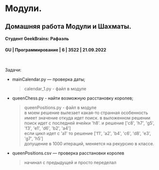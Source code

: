 # Модули. 
## Домашняя работа Модули и Шахматы.
#### Студент GeekBrains: Рафаэль
#### GU | Программирование | 6 | 3522 | 21.09.2022
<br>

Задачи:
* mainCalendar.py — проверка даты;
    > calendar_1.py - файл в модуле

* queenChess.py - найти возможную расстановку королев;
    > queenPositions.py - файл в модуле<br>
    > в моем решение вылезает какая-то странная особенность<br>
    > имеет значение откуда идет поиск. в выложенном решении<br>
    > поиск идет с последней ячейки 'h8'. и решение ['c8', 'h7', 'g5', 'f3', 'e1', 'd6', 'b2', 'a4']<br>
    > если цикл идет с 'a1' то решение ['f1', 'a2', 'b4', 'c6', 'd8', 'e3', 'g7', 'h5']<br>
    > допущение в 1000 итераций, меняется на рекурсию в классе.

* queenPositions.csv — проверка расстановки королев
    > начинал с предыдущей и просто переделал




    


